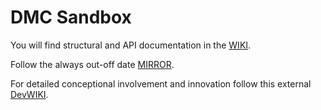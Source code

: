 # DMC Sandbox

You will find structural and API documentation in the [WIKI](https://github.com/porschuetz/dmc-demo/wiki).

Follow the always out-off date [MIRROR](http://demo.dev.hanahanako.com).

For detailed conceptional involvement and innovation follow this external [DevWIKI](http://dev.hanahanako.com).


